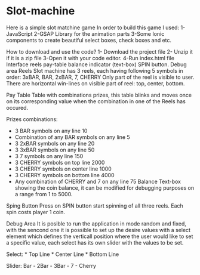 # Slot-machine
Here is a simple slot matchine game
In order to build this game I used: 
1-JavaScript
2-GSAP Library for the animation parts
3-Some Ionic components to create beautiful select boxes, check boxes and etc.

How to download and use the code?
1- Download the project file
2- Unzip it if it is a zip file
3-Open it with your code editor.
4-Run index.html file
Interface
reels
pay-table
balance indicator (text-box)
SPIN button.
Debug area
Reels
Slot machine has 3 reels, each having following 5 symbols in order: 3xBAR, BAR, 2xBAR, 7, CHERRY Only part of the reel is visible to user. There are horizontal win-lines on visible part of reel: top, center, bottom.

Pay Table
Table with combinations prizes, this table blinks and moves once on its corresponding value when the combination in one of the Reels has occured.

Prizes combinations:

 *  3 BAR symbols on any line 10
 *  Combination of any BAR symbols on any line 5
 *  3 2xBAR symbols on any line 20
 *  3 3xBAR symbols on any line 50
 *  3 7 symbols on any line 150
 *  3 CHERRY symbols on top line 2000
 *  3 CHERRY symbols on center line 1000
 *  3 CHERRY symbols on bottom line 4000
 *  Any combination of CHERRY and 7 on any line 75 
Balance
Text-box showing the coin balance, it can be modified for debugging purposes on a range from 1 to 5000.

Sping Button
Press on SPIN button start spinning of all three reels. Each spin costs player 1 coin.

Debug Area
It is posible to run the application in mode random and fixed, with the sencond one it is possible to set up the desire values with a select element which defines the verticall position where the user would like to set a specific value, each select has its own slider with the values to be set.

Select: * Top Line * Center Line * Bottom Line

Slider: Bar - 2Bar - 3Bar - 7 - Cherry
